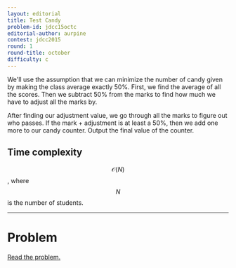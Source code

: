 ```yaml
---
layout: editorial
title: Test Candy
problem-id: jdcc15octc
editorial-author: aurpine
contest: jdcc2015
round: 1
round-title: october
difficulty: c
---
```


We'll use the assumption that we can minimize the number of candy given by making the class average exactly 50%. First, we find the average of all the scores. Then we subtract 50% from the marks to find how much we have to adjust all the marks by.

After finding our adjustment value, we go through all the marks to figure out who passes. If the mark + adjustment is at least a 50%, then we add one more to our candy counter. Output the final value of the counter.

## Time complexity
$$\mathcal{O}(N)$$, where $$N$$ is the number of students.

---

# Problem
[Read the problem.](/cpt-problems/jdcc/2015/october/c)
